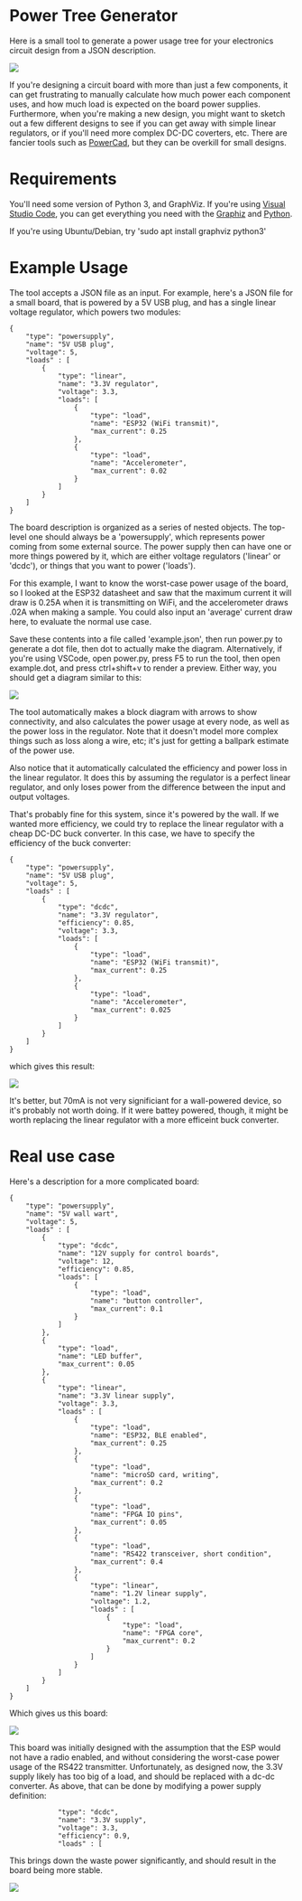 # Power Tree Generator

Here is a small tool to generate a power usage tree for your electronics circuit design from a JSON description.

![](real_example_dcdc.png)

If you're designing a circuit board with more than just a few components, it can get frustrating to manually calculate how much power each component uses, and how much load is expected on the board power supplies. Furthermore, when you're making a new design, you might want to sketch out a few different designs to see if you can get away with simple linear regulators, or if you'll need more complex DC-DC coverters, etc. There are fancier tools such as [PowerCad](https://www.analog.com/en/design-center/ltpowercad.html), but they can be overkill for small designs.

# Requirements

You'll need some version of Python 3, and GraphViz. If you're using [Visual Studio Code](https://code.visualstudio.com/), you can get everything you need with the [Graphiz](https://marketplace.visualstudio.com/items?itemName=joaompinto.vscode-graphviz) and [Python](https://marketplace.visualstudio.com/items?itemName=ms-python.python).

If you're using Ubuntu/Debian, try 'sudo apt install graphviz python3'

# Example Usage

The tool accepts a JSON file as an input. For example, here's a JSON file for a small board, that is powered by a 5V USB plug, and has a single linear voltage regulator, which powers two modules:

```
{
    "type": "powersupply",
    "name": "5V USB plug",
    "voltage": 5,
    "loads" : [
        {
            "type": "linear",
            "name": "3.3V regulator",
            "voltage": 3.3,
            "loads": [
                {
                    "type": "load",
                    "name": "ESP32 (WiFi transmit)",
                    "max_current": 0.25
                },
                {
                    "type": "load",
                    "name": "Accelerometer",
                    "max_current": 0.02
                }
            ]
        }
    ]
}
```

The board description is organized as a series of nested objects. The top-level one should always be a 'powersupply', which represents power coming from some external source. The power supply then can have one or more things powered by it, which are either voltage regulators ('linear' or 'dcdc'), or things that you want to power ('loads').

For this example, I want to know the worst-case power usage of the board, so I looked at the ESP32 datasheet and saw that the maximum current it will draw is 0.25A when it is transmitting on WiFi, and the accelerometer draws .02A when making a sample. You could also input an 'average' current draw here, to evaluate the normal use case.

Save these contents into a file called 'example.json', then run power.py to generate a dot file, then dot to actually make the diagram. Alternatively, if you're using VSCode, open power.py, press F5 to run the tool, then open example.dot, and press ctrl+shift+v to render a preview. Either way, you should get a diagram similar to this:

![](small_board_linear.png)

The tool automatically makes a block diagram with arrows to show connectivity, and also calculates the power usage at every node, as well as the power loss in the regulator. Note that it doesn't model more complex things such as loss along a wire, etc; it's just for getting a ballpark estimate of the power use.

Also notice that it automatically calculated the efficiency and power loss in the linear regulator. It does this by assuming the regulator is a perfect linear regulator, and only loses power from the difference between the input and output voltages.

That's probably fine for this system, since it's powered by the wall. If we wanted more efficiency, we could try to replace the linear regulator with a cheap DC-DC buck converter. In this case, we have to specify the efficiency of the buck converter:

```
{
    "type": "powersupply",
    "name": "5V USB plug",
    "voltage": 5,
    "loads" : [
        {
            "type": "dcdc",
            "name": "3.3V regulator",
            "efficiency": 0.85,
            "voltage": 3.3,
            "loads": [
                {
                    "type": "load",
                    "name": "ESP32 (WiFi transmit)",
                    "max_current": 0.25
                },
                {
                    "type": "load",
                    "name": "Accelerometer",
                    "max_current": 0.025
                }
            ]
        }
    ]
}
```

which gives this result:

![](small_board_dcdc.png)

It's better, but 70mA is not very significiant for a wall-powered device, so it's probably not worth doing. If it were battey powered, though, it might be worth replacing the linear regulator with a more efficeint buck converter.

# Real use case

Here's a description for a more complicated board:
```
{
    "type": "powersupply",
    "name": "5V wall wart",
    "voltage": 5,
    "loads" : [
        {
            "type": "dcdc",
            "name": "12V supply for control boards",
            "voltage": 12,
            "efficiency": 0.85,
            "loads": [
                {
                    "type": "load",
                    "name": "button controller",
                    "max_current": 0.1
                }
            ]
        },
        {
            "type": "load",
            "name": "LED buffer",
            "max_current": 0.05
        },
        {
            "type": "linear",
            "name": "3.3V linear supply",
            "voltage": 3.3,
            "loads" : [
                {
                    "type": "load",
                    "name": "ESP32, BLE enabled",
                    "max_current": 0.25
                },
                {
                    "type": "load",
                    "name": "microSD card, writing",
                    "max_current": 0.2
                },
                {
                    "type": "load",
                    "name": "FPGA IO pins",
                    "max_current": 0.05
                },
                {
                    "type": "load",
                    "name": "RS422 transceiver, short condition",
                    "max_current": 0.4
                },
                {
                    "type": "linear",
                    "name": "1.2V linear supply",
                    "voltage": 1.2,
                    "loads" : [
                        {
                            "type": "load",
                            "name": "FPGA core",
                            "max_current": 0.2
                        }
                    ]
                }
            ]
        }
    ]
}
```

Which gives us this board:

![](real_example_linear.png)

This board was initially designed with the assumption that the ESP would not have a radio enabled, and without considering the worst-case power usage of the RS422 transmitter. Unfortunately, as designed now, the 3.3V supply likely has too big of a load, and should be replaced with a dc-dc converter. As above, that can be done by modifying a power supply definition:

```
            "type": "dcdc",
            "name": "3.3V supply",
            "voltage": 3.3,
            "efficiency": 0.9,
            "loads" : [
```

This brings down the waste power significantly, and should result in the board being more stable.

![](real_example_dcdc.png)